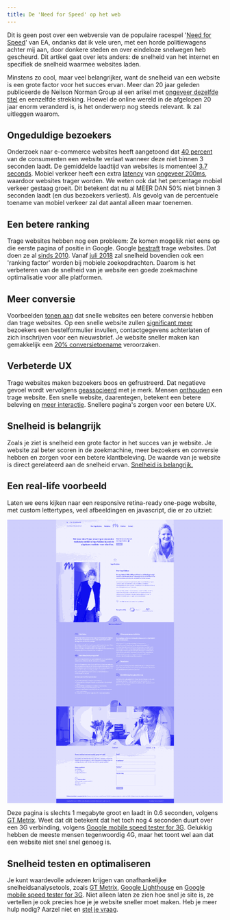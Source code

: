 ```yaml
---
title: De 'Need for Speed' op het web
---
```


Dit is geen post over een webversie van de populaire racespel '[Need for Speed](https://en.wikipedia.org/wiki/Need_for_Speed)' van EA, ondanks dat ik vele uren, met een horde politiewagens achter mij aan, door donkere steden en over eindeloze snelwegen heb gescheurd. Dit artikel gaat over iets anders: de snelheid van het internet en specifiek de snelheid waarmee websites laden.

Minstens zo cool, maar veel belangrijker, want de snelheid van een website is een grote factor voor het succes ervan. Meer dan 20 jaar geleden publiceerde de Neilson Norman Group al een arikel met [ongeveer dezelfde titel](https://www.nngroup.com/articles/the-need-for-speed/) en eenzelfde strekking. Hoewel de online wereld in de afgelopen 20 jaar enorm veranderd is, is het onderwerp nog steeds relevant. Ik zal uitleggen waarom.

## Ongeduldige bezoekers

Onderzoek naar e-commerce websites heeft aangetoond dat [40 percent](https://blog.kissmetrics.com/seo-for-ecommerce-websites/) van de consumenten een website verlaat wanneer deze niet binnen 3 seconden laadt. De gemiddelde laadtijd van websites is momenteel [3.7 seconds](https://research.hubspot.com/reports/does-your-website-make-the-grade). Mobiel verkeer heeft een extra [latency](https://www.techopedia.com/definition/8553/network-latency) van [ongeveer 200ms](https://phabricator.wikimedia.org/phame/live/7/post/83/measuring_wikipedia_page_load_times/), waardoor websites trager worden. We weten ook dat het percentage mobiel verkeer gestaag groeit. Dit betekent dat nu al MEER DAN 50% niet binnen 3 seconden laadt (en dus bezoekers verliest). Als gevolg van de percentuele toename van mobiel verkeer zal dat aantal alleen maar toenemen.

## Een betere ranking

Trage websites hebben nog een probleem: Ze komen mogelijk niet eens op die eerste pagina of positie in Google. Google [bestraft](https://yoast.com/site-speed-tools-suggestions/) trage websites. Dat doen ze al [sinds 2010](https://searchengineland.com/google-says-page-speed-ranking-factor-use-mobile-page-speed-mobile-sites-upcoming-months-250874). Vanaf [juli 2018](https://searchengineland.com/google-speed-update-page-speed-will-become-ranking-factor-mobile-search-289904) zal snelheid bovendien ook een 'ranking factor' worden bij mobiele zoekopdrachten. Daarom is het verbeteren van de snelheid van je website een goede zoekmachine optimalisatie voor alle platformen.

## Meer conversie

Voorbeelden [tonen aan](https://blog.hubspot.com/marketing/page-load-time-conversion-rates) dat snelle websites een betere conversie hebben dan trage websites. Op een snelle website zullen [significant meer](https://blog.radware.com/applicationdelivery/wpo/2014/04/web-page-speed-affect-conversions-infographic/) bezoekers een bestelformulier invullen, contactgegevens achterlaten of zich inschrijven voor een nieuwsbrief. Je website sneller maken kan gemakkelijk een [20% conversietoename](http://www.webperformancetoday.com/2010/07/01/the-best-graphs-of-velocity/) veroorzaken.

## Verbeterde UX

Trage websites maken bezoekers boos en gefrustreerd. Dat negatieve gevoel wordt vervolgens [geassocieerd](https://velocitize.com/2017/03/27/how-site-speed-impacts-your-seo-and-ux/) met je merk. Mensen [onthouden](https://www.nngroup.com/articles/website-response-times/) een trage website. Een snelle website, daarentegen, betekent een betere beleving en [meer interactie](https://www.nngroup.com/articles/website-response-times/). Snellere pagina's zorgen voor een betere UX.

## Snelheid is belangrijk

Zoals je ziet is snelheid een grote factor in het succes van je website. Je website zal beter scoren in de zoekmachine, meer bezoekers en conversie hebben en zorgen voor een betere klantbeleving. De waarde van je website is direct gerelateerd aan de snelheid ervan. [Snelheid is belangrijk.](https://www.youtube.com/watch?v=OlbJKOWEPEM)

## Een real-life voorbeeld

Laten we eens kijken naar een responsive retina-ready one-page website, met custom lettertypes, veel afbeeldingen en javascript, die er zo uitziet:

<a href="/uploads/speedexample.jpg" style="display: block;"><img src="/uploads/speedexample_pattern.png" style="display: block;" /></a>

Deze pagina is slechts 1 megabyte groot en laadt in 0.6 seconden, volgens [GT Metrix](https://gtmetrix.com/). Weet dat dit betekent dat het toch nog 4 seconden duurt over een 3G verbinding, volgens [Google mobile speed tester for 3G](https://testmysite.withgoogle.com/intl/gb-int). Gelukkig hebben de meeste mensen tegenwoordig 4G, maar het toont wel aan dat een website niet snel snel genoeg is.

## Snelheid testen en optimaliseren

Je kunt waardevolle adviezen krijgen van onafhankelijke snelheidsanalysetools, zoals [GT Metrix](https://gtmetrix.com/), [Google Lighthouse](https://developers.google.com/web/tools/lighthouse/) en [Google mobile speed tester for 3G](https://testmysite.withgoogle.com/intl/gb-int). Niet alleen laten ze zien hoe snel je site is, ze vertellen je ook precies hoe je je website sneller moet maken. Heb je meer hulp nodig? Aarzel niet en [stel je vraag](/nl/contact).
